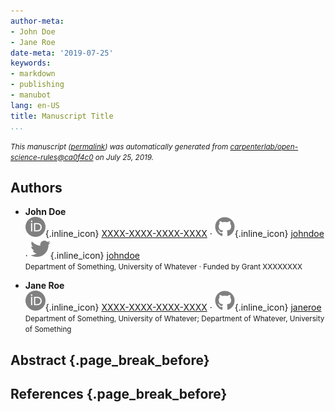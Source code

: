 ```yaml
---
author-meta:
- John Doe
- Jane Roe
date-meta: '2019-07-25'
keywords:
- markdown
- publishing
- manubot
lang: en-US
title: Manuscript Title
...
```







<small><em>
This manuscript
([permalink](https://carpenterlab.github.io/open-science-rules/v/ca0f4c010de623d10297ec6fcd26b96772642860/))
was automatically generated
from [carpenterlab/open-science-rules@ca0f4c0](https://github.com/carpenterlab/open-science-rules/tree/ca0f4c010de623d10297ec6fcd26b96772642860)
on July 25, 2019.
</em></small>

## Authors



+ **John Doe**<br>
    ![ORCID icon](images/orcid.svg){.inline_icon}
    [XXXX-XXXX-XXXX-XXXX](https://orcid.org/XXXX-XXXX-XXXX-XXXX)
    · ![GitHub icon](images/github.svg){.inline_icon}
    [johndoe](https://github.com/johndoe)
    · ![Twitter icon](images/twitter.svg){.inline_icon}
    [johndoe](https://twitter.com/johndoe)<br>
  <small>
     Department of Something, University of Whatever
     · Funded by Grant XXXXXXXX
  </small>

+ **Jane Roe**<br>
    ![ORCID icon](images/orcid.svg){.inline_icon}
    [XXXX-XXXX-XXXX-XXXX](https://orcid.org/XXXX-XXXX-XXXX-XXXX)
    · ![GitHub icon](images/github.svg){.inline_icon}
    [janeroe](https://github.com/janeroe)<br>
  <small>
     Department of Something, University of Whatever; Department of Whatever, University of Something
  </small>



## Abstract {.page_break_before}




## References {.page_break_before}

<!-- Explicitly insert bibliography here -->
<div id="refs"></div>
